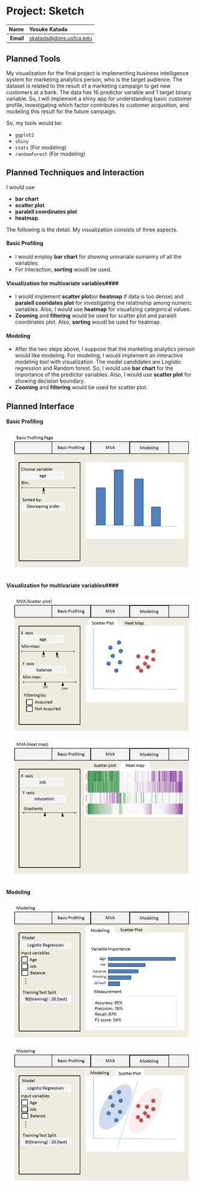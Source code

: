 Project: Sketch
==============================


| **Name**  | Yosuke Katada  |
|----------:|:-------------|
| **Email** | ykatada@dons.usfca.edu |


Planned Tools
------------------------------
My visualization for the final project is implementing business intelligence system for marketing analytics person, who is the target audience. The dataset is related to the result of a marketing campaign to get new customers at a bank. The data has 16 predictor variable and 1 target binary variable. So, I will implement a shiny app for understanding basic customer profile, investigating which factor contributes to customer acqusition, and modeling this result for the future campaign. 

So, my tools would be:
- `ggplot2`
- `shiny`
- `stats` (For modeling)
- `randomForest`  (For modeling)


Planned Techniques and Interaction
------------------------------
I would use 
- **bar chart**
- **scatter plot**
- **paralell coordinates plot**
- **heatmap**.

The following is the detail. My visualization consists of three aspects.

#### Basic Profiling ####
- I would employ **bar chart** for showing univariate sumamry of all the variables.
- For interaction, **sorting** woudl be used.

#### Visualization for multivariate variables####
- I would implement **scatter plot**(or **heatmap** if data is too dense) and **paralell cooridates plot** for investigating the relatinship among numeric variables. Also, I would use **heatmap** for visualizing categorical values.
- **Zooming** and **filtering** would be used for scatter plot and paralell coordinates plot. Also, **sorting** woudl be used for heatmap.

#### Modeling ####
- After the two steps above, I suppose that the marketing analytics person would like modeling. For modeling, I would implement an interactive modeling tool with visualization. The model candidates are Logistic regression and Random forest. So, I would use **bar chart** for the importance of the predictor variables. Also, I would use **scatter plot** for showing decision boundary.
- **Zooming** and **filtering** would be used for scatter plot.


Planned Interface
------------------------------

#### Basic Profiling ####
![page1](page1.png)


#### Visualization for multivariate variables####
![page2-1](page2-1.png)
![page2-2](page2-2.png)


#### Modeling ####
![page3-1](page3-1.png)
![page3-2](page3-2.png)
